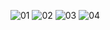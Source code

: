 ![01](https://user-images.githubusercontent.com/106590141/209207155-57bfee8e-d493-4f41-91a6-1a2568c01542.jpg)
![02](https://user-images.githubusercontent.com/106590141/209207161-5af8d7c0-f596-4fd2-b95b-ddc79909277d.jpg)
![03](https://user-images.githubusercontent.com/106590141/209207163-cf760a64-e20d-4523-b6d9-5161d82e7bc6.jpg)
![04](https://user-images.githubusercontent.com/106590141/209207166-860f7780-8a42-4665-aefd-9cc5cae2d7c6.jpg)
